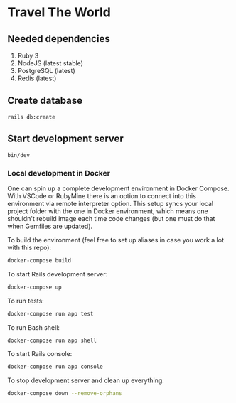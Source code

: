 # Travel The World

## Needed dependencies

1. Ruby 3
1. NodeJS (latest stable)
1. PostgreSQL (latest)
1. Redis (latest)

## Create database

`rails db:create`

## Start development server

`bin/dev`

### Local development in Docker

One can spin up a complete development environment in Docker Compose. With VSCode or RubyMine there
is an option to connect into this environment via remote interpreter option. This setup syncs your
local project folder with the one in Docker environment, which means one shouldn't rebuild image
each time code changes (but one must do that when Gemfiles are updated).

To build the environment (feel free to set up aliases in case you work a lot with this repo):

```bash
docker-compose build
```

To start Rails development server:

```bash
docker-compose up
```

To run tests:

```bash
docker-compose run app test
```

To run Bash shell:

```bash
docker-compose run app shell
```

To start Rails console:

```bash
docker-compose run app console
```

To stop development server and clean up everything:

```bash
docker-compose down --remove-orphans
```
